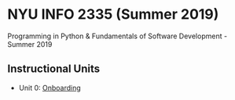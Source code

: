 # NYU INFO 2335 (Summer 2019)

Programming in Python &amp; Fundamentals of Software Development - Summer 2019

## Instructional Units

  + Unit 0: [Onboarding](/units/unit-0.md)
